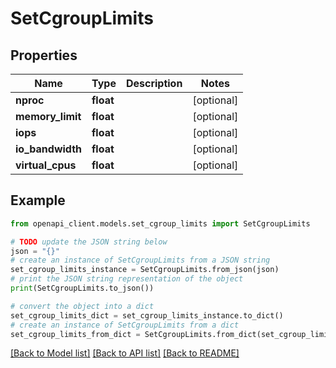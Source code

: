 # SetCgroupLimits


## Properties

Name | Type | Description | Notes
------------ | ------------- | ------------- | -------------
**nproc** | **float** |  | [optional] 
**memory_limit** | **float** |  | [optional] 
**iops** | **float** |  | [optional] 
**io_bandwidth** | **float** |  | [optional] 
**virtual_cpus** | **float** |  | [optional] 

## Example

```python
from openapi_client.models.set_cgroup_limits import SetCgroupLimits

# TODO update the JSON string below
json = "{}"
# create an instance of SetCgroupLimits from a JSON string
set_cgroup_limits_instance = SetCgroupLimits.from_json(json)
# print the JSON string representation of the object
print(SetCgroupLimits.to_json())

# convert the object into a dict
set_cgroup_limits_dict = set_cgroup_limits_instance.to_dict()
# create an instance of SetCgroupLimits from a dict
set_cgroup_limits_from_dict = SetCgroupLimits.from_dict(set_cgroup_limits_dict)
```
[[Back to Model list]](../README.md#documentation-for-models) [[Back to API list]](../README.md#documentation-for-api-endpoints) [[Back to README]](../README.md)


